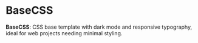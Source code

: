 # BaseCSS
**BaseCSS**: CSS base template with dark mode and responsive typography, ideal for web projects needing minimal styling.
